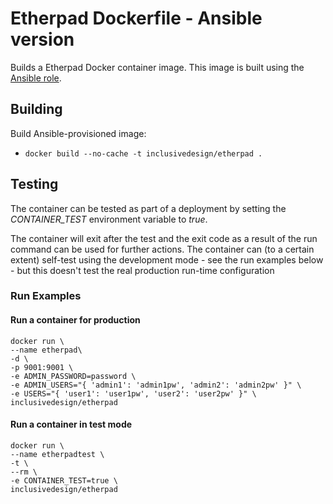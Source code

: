 # Etherpad Dockerfile - Ansible version

Builds a Etherpad Docker container image. This image is built using the [Ansible role](https://github.com/idi-ops/ansible-etherpad).

## Building

Build Ansible-provisioned image:
- `docker build --no-cache -t inclusivedesign/etherpad .`

## Testing

The container can be tested as part of a deployment by setting the *CONTAINER_TEST* environment variable to *true*.

The container will exit after the test and the exit code as a result of the run command can be used for further actions. The container can (to a certain extent) self-test using the development mode - see the run examples below - but this doesn't test the real production run-time configuration

### Run Examples

#### Run a container for production

```
docker run \
--name etherpad\
-d \
-p 9001:9001 \
-e ADMIN_PASSWORD=password \
-e ADMIN_USERS="{ 'admin1': 'admin1pw', 'admin2': 'admin2pw' }" \
-e USERS="{ 'user1': 'user1pw', 'user2': 'user2pw' }" \
inclusivedesign/etherpad
```

#### Run a container in test mode

```
docker run \
--name etherpadtest \
-t \
--rm \
-e CONTAINER_TEST=true \
inclusivedesign/etherpad
```

